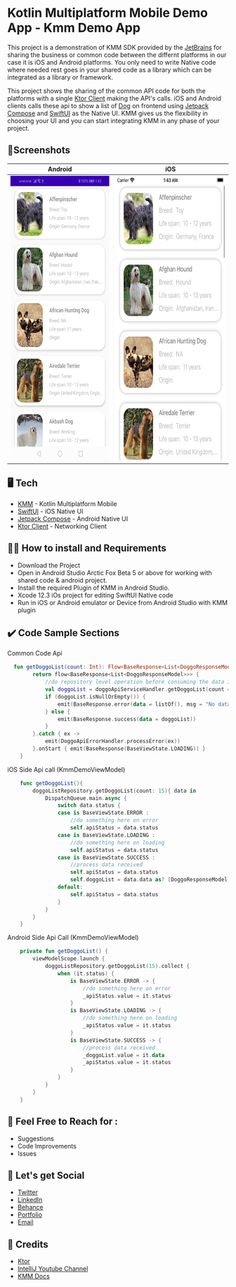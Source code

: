 # Kotlin Multiplatform Mobile Demo App - Kmm Demo App
 This project is a demonstration of KMM SDK provided by the [JetBrains](https://www.jetbrains.com/) for sharing the business or common code between the differnt platforms in our case it is iOS and Android platforms. 
You only need to write Native code where needed rest goes in your shared code as a library which can be integrated as a library or framework. 

This project shows the sharing of the common API code for both the platforms with a single [Ktor Client](https://ktor.io/docs/http-client-multiplatform.html) making the API's calls. iOS and Android clients calls these api to show a list of [Dog](https://api.thedogapi.com/) on frontend using [Jetpack Compose](https://developer.android.com/jetpack/compose) and [SwiftUI](https://developer.apple.com/xcode/swiftui/) as the Native UI.
KMM gives us the flexibility in choosing your UI and you can start integrating KMM in any phase of your project.

## 📱Screenshots
Android | iOS
------------ | -------------
<img src="https://github.com/worstkiller/kmm_demo/blob/master/screenshots/Screenshot_20210716_014335_com.vikas.kotlinmultiplatformdemo.android.jpg" height="649" width="300">|<img src="https://github.com/worstkiller/kmm_demo/blob/master/screenshots/Simulator%20Screen%20Shot%20-%20iPhone%20SE%20(2nd%20generation)%20-%202021-07-16%20at%2001.43.16.png" height="649" width="350">

## 🖥️ Tech
- [KMM](https://kotlinlang.org/docs/mobile/getting-started.html) - Kotlin Multiplatform Mobile 
- [SwiftUI](https://developer.apple.com/xcode/swiftui/) - iOS Native UI
- [Jetpack Compose](https://developer.android.com/jetpack/compose) - Android Native UI
- [Ktor Client](https://ktor.io/docs/http-client-multiplatform.html) - Networking Client


## 👩‍💻 How to install and Requirements
- Download the Project
- Open in Android Studio Arctic Fox Beta 5 or above for working with shared code & android project.
- Install the required Plugin of KMM in Android Studio.
- Xcode 12.3 iOs project for editing SwiftUI Native code
- Run in iOS or Android emulator or Device from Android Studio with KMM plugin


## ✔️ Code Sample Sections
Common Code Api 
```kotlin
  fun getDoggoList(count: Int): Flow<BaseResponse<List<DoggoResponseModel>>> {
        return flow<BaseResponse<List<DoggoResponseModel>>> {
            //do repository level operation before consuming the data in the viewmodel
            val doggoList = doggoApiServiceHandler.getDoggoList(count = count)
            if (doggoList.isNullOrEmpty()) {
                emit(BaseResponse.error(data = listOf(), msg = "No data found"))
            } else {
                emit(BaseResponse.success(data = doggoList))
            }
        }.catch { ex ->
            emit(DoggoApiErrorHandler.processError(ex))
        }.onStart { emit(BaseResponse(BaseViewState.LOADING)) }
    }
```

iOS Side Api call (KmmDemoViewModel)
```swift
    func getDoggoList(){
        doggoListRepository.getDoggoList(count: 15){ data in
            DispatchQueue.main.async {
                switch data.status {
                case is BaseViewState.ERROR :
                    //do something here on error
                    self.apiStatus = data.status
                case is BaseViewState.LOADING :
                    //do something here on loading
                    self.apiStatus = data.status
                case is BaseViewState.SUCCESS :
                    //process data received
                    self.apiStatus = data.status
                    self.doggoList = data.data as? [DoggoResponseModel] ?? []
                default:
                    self.apiStatus = data.status
                }
            }
        }
    }
```
Android Side Api Call (KmmDemoViewModel)
```kotlin
    private fun getDoggoList() {
        viewModelScope.launch {
            doggoListRepository.getDoggoList(15).collect {
                when (it.status) {
                    is BaseViewState.ERROR -> {
                        //do something here on error
                        _apiStatus.value = it.status
                    }
                    is BaseViewState.LOADING -> {
                        //do something here on loading
                        _apiStatus.value = it.status
                    }
                    is BaseViewState.SUCCESS -> {
                        //process data received
                        _doggoList.value = it.data
                        _apiStatus.value = it.status
                    }
                }
            }
        }
    }
```


## 💁 Feel Free to Reach for :
 * Suggestions
 * Code Improvements
 * Issues


## 🤝 Let's get Social
 * [Twitter](https://twitter.com/vikaskum09)
 * [LinkedIn](https://www.linkedin.com/in/vikaskumar09/)
 * [Behance](https://www.behance.net/vikaskum)
 * [Portfolio](https://vikas.dev)
 * [Email](mailto:contactvikasrajput@gmail.com)


## 🙏 Credits
- [Ktor](https://ktor.io/docs/http-client-multiplatform.html)
- [IntelliJ Youtube Channel](https://www.youtube.com/watch?v=GcqFhoUuNNI&ab_channel=KotlinbyJetBrains)
- [KMM Docs](https://kotlinlang.org/docs/mobile/home.html)

